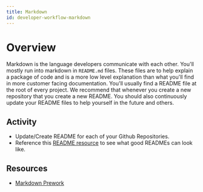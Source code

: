 ```yaml
---
title: Markdown ​
id: developer-workflow-markdown ​
---
```


# Overview

Markdown is the language developers communicate with each other. You'll mostly run into markdown in `README.md` files. These files are to help explain a package of code and is a more low level explanation than what you'll find in more customer facing documentation. You'll usually find a README file at the root of every project. We recommend that whenever you create a new repository that you create a new README. You should also continuously update your README files to help yourself in the future and others.

## Activity

- Update/Create README for each of your Github Repositories.
- Reference this [README resource](https://www.makeareadme.com/#template-1) to see what good READMEs can look like.

## Resources

- [Markdown Prework](https://github.com/Vets-Who-Code/Prework#web-presence)

